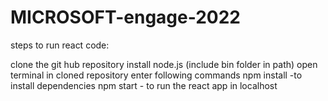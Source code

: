 # MICROSOFT-engage-2022

steps to run react code:

clone the git hub repository
install node.js (include bin folder in path)
open terminal in cloned repository
enter following commands
npm install -to install dependencies
npm start - to run the react app in localhost
